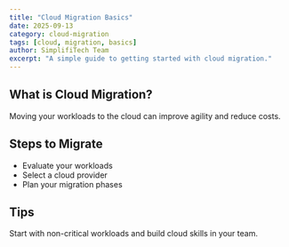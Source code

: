 ```yaml
---
title: "Cloud Migration Basics"
date: 2025-09-13
category: cloud-migration
tags: [cloud, migration, basics]
author: SimplifiTech Team
excerpt: "A simple guide to getting started with cloud migration."
---
```

## What is Cloud Migration?
Moving your workloads to the cloud can improve agility and reduce costs.

## Steps to Migrate
- Evaluate your workloads
- Select a cloud provider
- Plan your migration phases

## Tips
Start with non-critical workloads and build cloud skills in your team.
